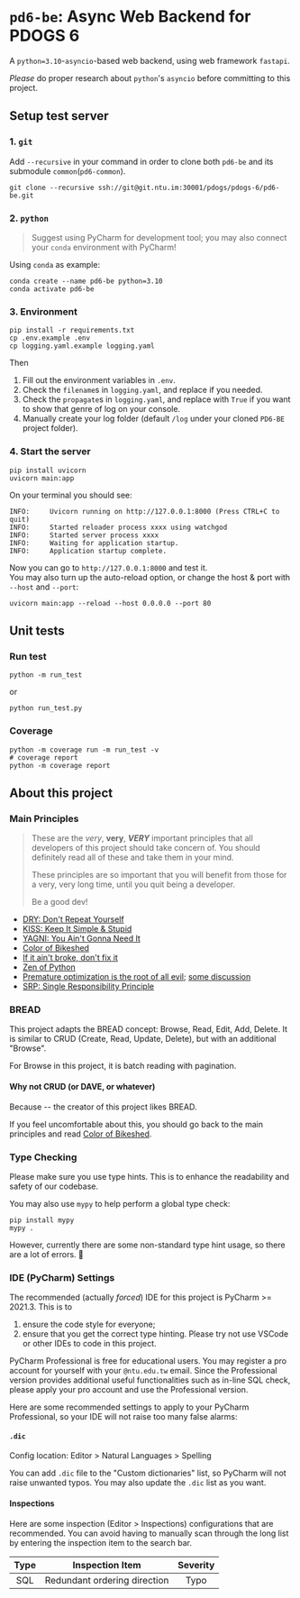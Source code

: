 # `pd6-be`: Async Web Backend for PDOGS 6

A `python=3.10`-`asyncio`-based web backend, using web framework `fastapi`.

*Please* do proper research about `python`'s `asyncio` before committing to this project.

## Setup test server

### 1. `git`
Add `--recursive` in your command in order to clone both `pd6-be` and its submodule `common`(`pd6-common`). 
```shell
git clone --recursive ssh://git@git.ntu.im:30001/pdogs/pdogs-6/pd6-be.git
```

### 2. `python`

> Suggest using PyCharm for development tool; you may also connect your `conda` environment with PyCharm!

Using `conda` as example:
```shell
conda create --name pd6-be python=3.10
conda activate pd6-be
```

### 3. Environment
```shell
pip install -r requirements.txt
cp .env.example .env
cp logging.yaml.example logging.yaml
```

Then
1. Fill out the environment variables in `.env`.
2. Check the `filename`s in `logging.yaml`, and replace if you needed.
3. Check the `propagate`s in `logging.yaml`, and replace with `True` if you want to show that genre of log on your console.
4. Manually create your log folder (default `/log` under your cloned `PD6-BE` project folder).

### 4. Start the server

```shell
pip install uvicorn
uvicorn main:app
```

On your terminal you should see:

```
INFO:     Uvicorn running on http://127.0.0.1:8000 (Press CTRL+C to quit)
INFO:     Started reloader process xxxx using watchgod
INFO:     Started server process xxxx
INFO:     Waiting for application startup.
INFO:     Application startup complete.
```
Now you can go to `http://127.0.0.1:8000` and test it.  
You may also turn up the auto-reload option, or change the host & port with `--host` and `--port`:
```shell
uvicorn main:app --reload --host 0.0.0.0 --port 80
```

## Unit tests

### Run test
```shell
python -m run_test
```
or
```shell
python run_test.py
```

### Coverage

```shell
python -m coverage run -m run_test -v
# coverage report
python -m coverage report
```


## About this project

### Main Principles

> These are the _very_, **very**, **_VERY_** important principles that all developers of this project should take concern of.
> You should definitely read all of these and take them in your mind.
> 
> These principles are so important that you will benefit from those for a very, very long time,
> until you quit being a developer.
> 
> Be a good dev!

- [DRY: Don't Repeat Yourself](https://en.wikipedia.org/wiki/Don%27t_repeat_yourself)
- [KISS: Keep It Simple & Stupid](https://en.wikipedia.org/wiki/KISS_principle)
- [YAGNI: You Ain't Gonna Need It](https://en.wikipedia.org/wiki/You_aren%27t_gonna_need_it)
- [Color of Bikeshed](https://bikeshed.com/)
- [If it ain't broke, don't fix it](https://en.wikipedia.org/wiki/Bert_Lance#If_it_ain't_broke,_don't_fix_it)
- [Zen of Python](https://www.python.org/dev/peps/pep-0020/)
- [Premature optimization is the root of all evil](https://en.wikiquote.org/wiki/Donald_Knuth#Computer_Programming_as_an_Art_(1974));
  [some discussion](https://softwareengineering.stackexchange.com/questions/80084/is-premature-optimization-really-the-root-of-all-evil)
- [SRP: Single Responsibility Principle](https://en.wikipedia.org/wiki/Single-responsibility_principle)

### BREAD
This project adapts the BREAD concept: Browse, Read, Edit, Add, Delete.
It is similar to CRUD (Create, Read, Update, Delete), but with an additional "Browse".  

For Browse in this project, it is batch reading with pagination.

#### Why not CRUD (or DAVE, or whatever)
Because -- the creator of this project likes BREAD.

If you feel uncomfortable about this, you should go back to the main principles and read [Color of Bikeshed](https://bikeshed.com/).

### Type Checking

Please make sure you use type hints. This is to enhance the readability and safety of our codebase.

You may also use `mypy` to help perform a global type check:
```shell
pip install mypy
mypy .
```

However, currently there are some non-standard type hint usage, so there are a lot of errors. 🥲

### IDE (PyCharm) Settings

The recommended (actually *forced*) IDE for this project is PyCharm >= 2021.3.
This is to
1. ensure the code style for everyone; 
2. ensure that you get the correct type hinting.
Please try not use VSCode or other IDEs to code in this project.

PyCharm Professional is free for educational users. You may register a pro account for yourself with your `@ntu.edu.tw`
email. Since the Professional version provides additional useful functionalities such as in-line SQL check, please
apply your pro account and use the Professional version.

Here are some recommended settings to apply to your PyCharm Professional, so your IDE will not raise too many 
false alarms:

#### `.dic`

Config location: Editor > Natural Languages > Spelling

You can add `.dic` file to the "Custom dictionaries" list, so PyCharm will not raise unwanted typos. You may also update
the `.dic` list as you want.

#### Inspections

Here are some inspection (Editor > Inspections) configurations that are recommended. You can avoid having to manually 
scan through the long list by entering the inspection item to the search bar.

| Type |       Inspection Item        | Severity |
|:----:| ---------------------------- |:--------:|
| SQL  | Redundant ordering direction |   Typo   |
